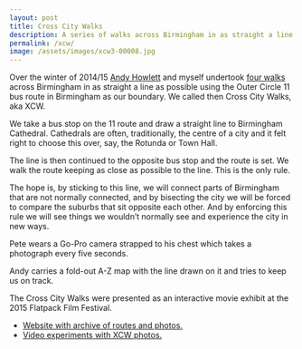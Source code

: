 ```yaml
---
layout: post
title: Cross City Walks
description: A series of walks across Birmingham in as straight a line as possible, undertaken with Andy Howlett. 
permalink: /xcw/
image: /assets/images/xcw3-00008.jpg
---
```


Over the winter of 2014/15 [Andy Howlett](http://andyhowlett.co.uk) and myself undertook [four walks](http://xcw.org.uk/index.html%3Fp=16.html) across Birmingham in as straight a line as possible using the Outer Circle 11 bus route in Birmingham as our boundary. We called then Cross City Walks, aka XCW.

We take a bus stop on the 11 route and draw a straight line to Birmingham Cathedral. Cathedrals are often, traditionally, the centre of a city and it felt right to choose this over, say, the Rotunda or Town Hall.

The line is then continued to the opposite bus stop and the route is set. We walk the route keeping as close as possible to the line. This is the only rule.

The hope is, by sticking to this line, we will connect parts of Birmingham that are not normally connected, and by bisecting the city we will be forced to compare the suburbs that sit opposite each other. And by enforcing this rule we will see things we wouldn’t normally see and experience the city in new ways.

Pete wears a Go-Pro camera strapped to his chest which takes a photograph every five seconds.

Andy carries a fold-out A-Z map with the line drawn on it and tries to keep us on track.

The Cross City Walks were presented as an interactive movie exhibit at the 2015 Flatpack Film Festival. 

- [Website with archive of routes and photos.](http://xcw.org.uk)
- [Video experiments with XCW photos.](https://vimeo.com/showcase/3142205)

